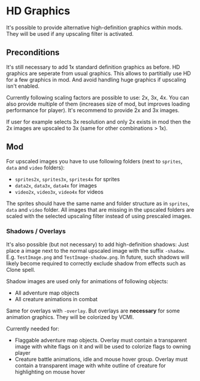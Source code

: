 # HD Graphics

It's possible to provide alternative high-definition graphics within mods. They will be used if any upscaling filter is activated.

## Preconditions

It's still necessary to add 1x standard definition graphics as before. HD graphics are seperate from usual graphics. This allows to partitially use HD for a few graphics in mod. And avoid handling huge graphics if upscaling isn't enabled.

Currently following scaling factors are possible to use: 2x, 3x, 4x. You can also provide multiple of them (increases size of mod, but improves loading performance for player). It's recommend to provide 2x and 3x images.

If user for example selects 3x resolution and only 2x exists in mod then the 2x images are upscaled to 3x (same for other combinations > 1x).

## Mod

For upscaled images you have to use following folders (next to `sprites`, `data` and `video` folders):

- `sprites2x`, `sprites3x`, `sprites4x` for sprites
- `data2x`, `data3x`, `data4x` for images
- `video2x`, `video3x`, `video4x` for videos

The sprites should have the same name and folder structure as in `sprites`, `data` and `video` folder. All images that are missing in the upscaled folders are scaled with the selected upscaling filter instead of using prescaled images.

### Shadows / Overlays

It's also possible (but not necessary) to add high-definition shadows: Just place a image next to the normal upscaled image with the suffix `-shadow`. E.g. `TestImage.png` and `TestImage-shadow.png`.
In future, such shadows will likely become required to correctly exclude shadow from effects such as Clone spell.

Shadow images are used only for animations of following objects:

- All adventure map objects
- All creature animations in combat

Same for overlays with `-overlay`. But overlays are **necessary** for some animation graphics. They will be colorized by VCMI.

Currently needed for:

- Flaggable adventure map objects. Overlay must contain a transparent image with white flags on it and will be used to colorize flags to owning player
- Creature battle animations, idle and mouse hover group. Overlay must contain a transparent image with white outline of creature for highlighting on mouse hover
